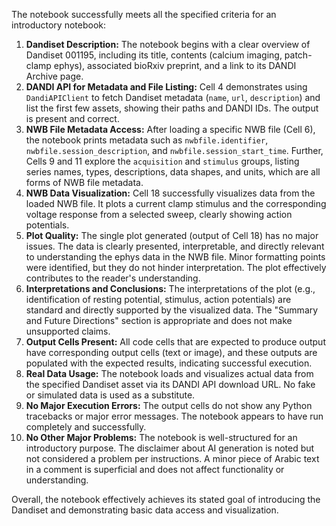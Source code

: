 The notebook successfully meets all the specified criteria for an introductory notebook:
1.  **Dandiset Description:** The notebook begins with a clear overview of Dandiset 001195, including its title, contents (calcium imaging, patch-clamp ephys), associated bioRxiv preprint, and a link to its DANDI Archive page.
2.  **DANDI API for Metadata and File Listing:** Cell 4 demonstrates using `DandiAPIClient` to fetch Dandiset metadata (`name`, `url`, `description`) and list the first few assets, showing their paths and DANDI IDs. The output is present and correct.
3.  **NWB File Metadata Access:** After loading a specific NWB file (Cell 6), the notebook prints metadata such as `nwbfile.identifier`, `nwbfile.session_description`, and `nwbfile.session_start_time`. Further, Cells 9 and 11 explore the `acquisition` and `stimulus` groups, listing series names, types, descriptions, data shapes, and units, which are all forms of NWB file metadata.
4.  **NWB Data Visualization:** Cell 18 successfully visualizes data from the loaded NWB file. It plots a current clamp stimulus and the corresponding voltage response from a selected sweep, clearly showing action potentials.
5.  **Plot Quality:** The single plot generated (output of Cell 18) has no major issues. The data is clearly presented, interpretable, and directly relevant to understanding the ephys data in the NWB file. Minor formatting points were identified, but they do not hinder interpretation. The plot effectively contributes to the reader's understanding.
6.  **Interpretations and Conclusions:** The interpretations of the plot (e.g., identification of resting potential, stimulus, action potentials) are standard and directly supported by the visualized data. The "Summary and Future Directions" section is appropriate and does not make unsupported claims.
7.  **Output Cells Present:** All code cells that are expected to produce output have corresponding output cells (text or image), and these outputs are populated with the expected results, indicating successful execution.
8.  **Real Data Usage:** The notebook loads and visualizes actual data from the specified Dandiset asset via its DANDI API download URL. No fake or simulated data is used as a substitute.
9.  **No Major Execution Errors:** The output cells do not show any Python tracebacks or major error messages. The notebook appears to have run completely and successfully.
10. **No Other Major Problems:** The notebook is well-structured for an introductory purpose. The disclaimer about AI generation is noted but not considered a problem per instructions. A minor piece of Arabic text in a comment is superficial and does not affect functionality or understanding.

Overall, the notebook effectively achieves its stated goal of introducing the Dandiset and demonstrating basic data access and visualization.